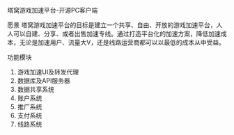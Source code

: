 塔窝游戏加速平台-开源PC客户端

愿景
塔窝游戏加速平台的目标是建立一个共享、自由、开放的游戏加速平台，人人可以自建、分享、或者出售加速专线。通过打造平台化的加速方案，降低加速成本，无论是加速用户、流量大V，还是线路运营商都可以以最低的成本从中受益。

功能模块
1. 游戏加速UI及转发代理
2. 数据库及API服务器
3. 数据共享系统
4. 账户系统
5. 推广系统
6. 支付系统
7. 线路系统

